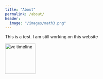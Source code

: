 ```yaml
---
title: "About"
permalink: /about/
header:
  image: "/images/math3.png"
---
```

This is a test. I am still working on this website

<img src="{{ site.url }}{{ site.baseurl}}/images/timeline1.png" alt="vc timeline" height="100" width="100">

